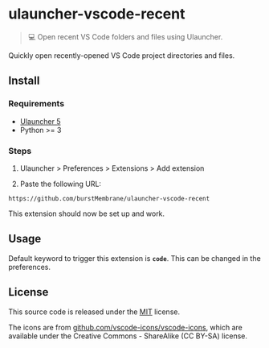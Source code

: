 # ulauncher-vscode-recent

> 💻 Open recent VS Code folders and files using Ulauncher.

Quickly open recently-opened VS Code project directories and files.

## Install

### Requirements

- [Ulauncher 5](https://ulauncher.io/)
- Python >= 3


### Steps

1. Ulauncher > Preferences > Extensions > Add extension

2. Paste the following URL:

```
https://github.com/burstMembrane/ulauncher-vscode-recent
```

This extension should now be set up and work.

## Usage

Default keyword to trigger this extension is **`code`**. This can be changed in the preferences.

## License

This source code is released under the [MIT](LICENSE) license.

The icons are from [github.com/vscode-icons/vscode-icons](https://github.com/vscode-icons/vscode-icons), which are available under the Creative Commons - ShareAlike (CC BY-SA) license.

